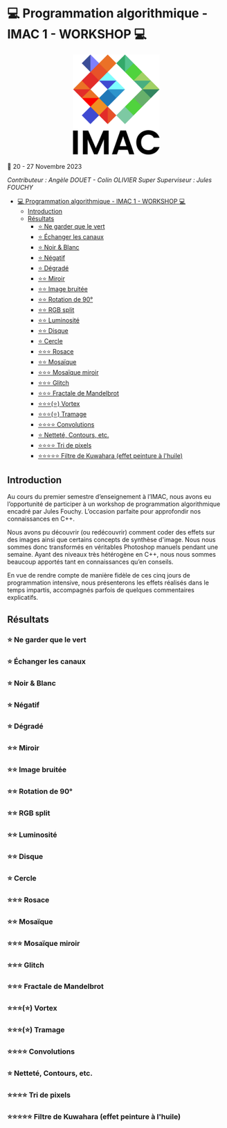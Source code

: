 # 💻 Programmation algorithmique - IMAC 1 - WORKSHOP 💻
<p align="center">
    <img src="res/IMAC_logo.png" alt="drawing" width="200"/>
</p>

📆 20 - 27 Novembre 2023

*Contributeur : Angèle DOUET - Colin OLIVIER
Super Superviseur : Jules FOUCHY*

- [💻 Programmation algorithmique - IMAC 1 - WORKSHOP 💻](#-programmation-algorithmique---imac-1---workshop-)
  - [Introduction](#introduction)
  - [Résultats](#résultats)
    - [⭐ Ne garder que le vert](#-ne-garder-que-le-vert)
    - [⭐ Échanger les canaux](#-échanger-les-canaux)
    - [⭐ Noir \& Blanc](#-noir--blanc)
    - [⭐ Négatif](#-négatif)
    - [⭐ Dégradé](#-dégradé)
    - [⭐⭐ Miroir](#-miroir)
    - [⭐⭐ Image bruitée](#-image-bruitée)
    - [⭐⭐ Rotation de 90°](#-rotation-de-90)
    - [⭐⭐ RGB split](#-rgb-split)
    - [⭐⭐ Luminosité](#-luminosité)
    - [⭐⭐ Disque](#-disque)
    - [⭐ Cercle](#-cercle)
    - [⭐⭐⭐ Rosace](#-rosace)
    - [⭐⭐ Mosaïque](#-mosaïque)
    - [⭐⭐⭐ Mosaïque miroir](#-mosaïque-miroir)
    - [⭐⭐⭐ Glitch](#-glitch)
    - [⭐⭐⭐ Fractale de Mandelbrot](#-fractale-de-mandelbrot)
    - [⭐⭐⭐(⭐) Vortex](#-vortex)
    - [⭐⭐⭐(⭐) Tramage](#-tramage)
    - [⭐⭐⭐⭐ Convolutions](#-convolutions)
    - [⭐ Netteté, Contours, etc.](#-netteté-contours-etc)
    - [⭐⭐⭐⭐ Tri de pixels](#-tri-de-pixels)
    - [⭐⭐⭐⭐⭐ Filtre de Kuwahara (effet peinture à l'huile)](#-filtre-de-kuwahara-effet-peinture-à-lhuile)


## Introduction
Au cours du premier semestre d’enseignement à l’IMAC, nous avons eu l’opportunité de participer à un workshop de programmation algorithmique encadré par Jules Fouchy. L’occasion parfaite pour approfondir nos connaissances en C++. 

Nous avons pu découvrir (ou redécouvrir) comment coder des effets sur des images ainsi que certains concepts de synthèse d'image. Nous nous sommes donc transformés en véritables Photoshop manuels pendant une semaine.
Ayant des niveaux très hétérogène en C++, nous nous sommes beaucoup apportés tant en connaissances qu’en conseils. 

En vue de rendre compte de manière fidèle de ces cinq jours de programmation intensive, nous présenterons les effets réalisés dans le temps impartis, accompagnés parfois de quelques commentaires explicatifs.



## Résultats


### ⭐ Ne garder que le vert

### ⭐ Échanger les canaux

### ⭐ Noir & Blanc

### ⭐ Négatif

### ⭐ Dégradé

### ⭐⭐ Miroir

### ⭐⭐ Image bruitée

### ⭐⭐ Rotation de 90°

### ⭐⭐ RGB split

### ⭐⭐ Luminosité

### ⭐⭐ Disque

### ⭐ Cercle

### ⭐⭐⭐ Rosace

### ⭐⭐ Mosaïque

### ⭐⭐⭐ Mosaïque miroir

### ⭐⭐⭐ Glitch

### ⭐⭐⭐ Fractale de Mandelbrot

### ⭐⭐⭐(⭐) Vortex

### ⭐⭐⭐(⭐) Tramage

### ⭐⭐⭐⭐ Convolutions

### ⭐ Netteté, Contours, etc.

### ⭐⭐⭐⭐ Tri de pixels

### ⭐⭐⭐⭐⭐ Filtre de Kuwahara (effet peinture à l'huile)